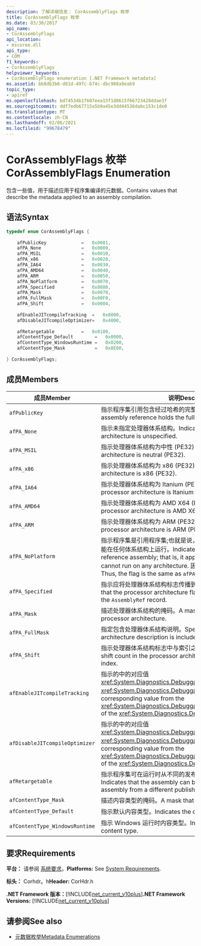 ```yaml
---
description: 了解详细信息： CorAssemblyFlags 枚举
title: CorAssemblyFlags 枚举
ms.date: 03/30/2017
api_name:
- CorAssemblyFlags
api_location:
- mscoree.dll
api_type:
- COM
f1_keywords:
- CorAssemblyFlags
helpviewer_keywords:
- CorAssemblyFlags enumeration [.NET Framework metadata]
ms.assetid: bb8db3b6-d81d-49fc-b74c-dbc908a9eab9
topic_type:
- apiref
ms.openlocfilehash: bd74534b1f607eea15f1d8615f66723428ddae3f
ms.sourcegitcommit: ddf7edb67715a5b9a45e3dd44536dabc153c1de0
ms.translationtype: MT
ms.contentlocale: zh-CN
ms.lasthandoff: 02/06/2021
ms.locfileid: "99678479"
---
```

# <a name="corassemblyflags-enumeration"></a><span data-ttu-id="682a6-103">CorAssemblyFlags 枚举</span><span class="sxs-lookup"><span data-stu-id="682a6-103">CorAssemblyFlags Enumeration</span></span>

<span data-ttu-id="682a6-104">包含一些值，用于描述应用于程序集编译的元数据。</span><span class="sxs-lookup"><span data-stu-id="682a6-104">Contains values that describe the metadata applied to an assembly compilation.</span></span>  
  
## <a name="syntax"></a><span data-ttu-id="682a6-105">语法</span><span class="sxs-lookup"><span data-stu-id="682a6-105">Syntax</span></span>  
  
```cpp  
typedef enum CorAssemblyFlags {  
  
    afPublicKey             =   0x0001,  
    afPA_None               =   0x0000,  
    afPA_MSIL               =   0x0010,  
    afPA_x86                =   0x0020,  
    afPA_IA64               =   0x0030,  
    afPA_AMD64              =   0x0040,  
    afPA_ARM                =   0x0050,  
    afPA_NoPlatform         =   0x0070,  
    afPA_Specified          =   0x0080,  
    afPA_Mask               =   0x0070,  
    afPA_FullMask           =   0x00F0,  
    afPA_Shift              =   0x0004,  
  
    afEnableJITcompileTracking  =   0x8000,  
    afDisableJITcompileOptimizer=   0x4000,  
  
    afRetargetable          =   0x0100,  
    afContentType_Default        =   0x0000,  
    afContentType_WindowsRuntime =   0x0200,  
    afContentType_Mask           =   0x0E00,  
  
} CorAssemblyFlags;  
```  
  
## <a name="members"></a><span data-ttu-id="682a6-106">成员</span><span class="sxs-lookup"><span data-stu-id="682a6-106">Members</span></span>  
  
|<span data-ttu-id="682a6-107">成员</span><span class="sxs-lookup"><span data-stu-id="682a6-107">Member</span></span>|<span data-ttu-id="682a6-108">说明</span><span class="sxs-lookup"><span data-stu-id="682a6-108">Description</span></span>|  
|------------|-----------------|  
|`afPublicKey`|<span data-ttu-id="682a6-109">指示程序集引用包含经过哈希的完整公钥。</span><span class="sxs-lookup"><span data-stu-id="682a6-109">Indicates that the assembly reference holds the full, unhashed public key.</span></span>|  
|`afPA_None`|<span data-ttu-id="682a6-110">指示未指定处理器体系结构。</span><span class="sxs-lookup"><span data-stu-id="682a6-110">Indicates that the processor architecture is unspecified.</span></span>|  
|`afPA_MSIL`|<span data-ttu-id="682a6-111">指示处理器体系结构为中性 (PE32) 。</span><span class="sxs-lookup"><span data-stu-id="682a6-111">Indicates that the processor architecture is neutral (PE32).</span></span>|  
|`afPA_x86`|<span data-ttu-id="682a6-112">指示处理器体系结构为 x86 (PE32) 。</span><span class="sxs-lookup"><span data-stu-id="682a6-112">Indicates that the processor architecture is x86 (PE32).</span></span>|  
|`afPA_IA64`|<span data-ttu-id="682a6-113">指示处理器体系结构为 Itanium (PE32 +) 。</span><span class="sxs-lookup"><span data-stu-id="682a6-113">Indicates that the processor architecture is Itanium (PE32+).</span></span>|  
|`afPA_AMD64`|<span data-ttu-id="682a6-114">指示处理器体系结构为 AMD X64 (PE32 +) 。</span><span class="sxs-lookup"><span data-stu-id="682a6-114">Indicates that the processor architecture is AMD X64 (PE32+).</span></span>|  
|`afPA_ARM`|<span data-ttu-id="682a6-115">指示处理器体系结构为 ARM (PE32) 。</span><span class="sxs-lookup"><span data-stu-id="682a6-115">Indicates that the processor architecture is ARM (PE32).</span></span>|  
|`afPA_NoPlatform`|<span data-ttu-id="682a6-116">指示程序集是引用程序集;也就是说，它适用于任何体系结构，但不能在任何体系结构上运行。</span><span class="sxs-lookup"><span data-stu-id="682a6-116">Indicates that the assembly is a reference assembly; that is, it applies to any architecture but cannot run on any architecture.</span></span> <span data-ttu-id="682a6-117">因此，标志与相同 `afPA_Mask` 。</span><span class="sxs-lookup"><span data-stu-id="682a6-117">Thus, the flag is the same as `afPA_Mask`.</span></span>|  
|`afPA_Specified`|<span data-ttu-id="682a6-118">指示应将处理器体系结构标志传播到 `AssemblyRef` 记录。</span><span class="sxs-lookup"><span data-stu-id="682a6-118">Indicates that the processor architecture flags should be propagated to the `AssemblyRef` record.</span></span>|  
|`afPA_Mask`|<span data-ttu-id="682a6-119">描述处理器体系结构的掩码。</span><span class="sxs-lookup"><span data-stu-id="682a6-119">A mask that describes the processor architecture.</span></span>|  
|`afPA_FullMask`|<span data-ttu-id="682a6-120">指定包含处理器体系结构说明。</span><span class="sxs-lookup"><span data-stu-id="682a6-120">Specifies that the processor architecture description is included.</span></span>|  
|`afPA_Shift`|<span data-ttu-id="682a6-121">指示处理器体系结构标志中与索引之间的移位计数。</span><span class="sxs-lookup"><span data-stu-id="682a6-121">Indicates a shift count in the processor architecture flags to and from the index.</span></span>|  
|`afEnableJITcompileTracking`|<span data-ttu-id="682a6-122">指示的中的对应值 <xref:System.Diagnostics.DebuggableAttribute.DebuggingModes> <xref:System.Diagnostics.DebuggableAttribute> 。</span><span class="sxs-lookup"><span data-stu-id="682a6-122">Indicates the corresponding value from the <xref:System.Diagnostics.DebuggableAttribute.DebuggingModes> of the <xref:System.Diagnostics.DebuggableAttribute>.</span></span>|  
|`afDisableJITcompileOptimizer`|<span data-ttu-id="682a6-123">指示的中的对应值 <xref:System.Diagnostics.DebuggableAttribute.DebuggingModes> <xref:System.Diagnostics.DebuggableAttribute> 。</span><span class="sxs-lookup"><span data-stu-id="682a6-123">Indicates the corresponding value from the <xref:System.Diagnostics.DebuggableAttribute.DebuggingModes> of the <xref:System.Diagnostics.DebuggableAttribute>.</span></span>|  
|`afRetargetable`|<span data-ttu-id="682a6-124">指示程序集可在运行时从不同的发布服务器重定向到程序集。</span><span class="sxs-lookup"><span data-stu-id="682a6-124">Indicates that the assembly can be retargeted at run time to an assembly from a different publisher.</span></span>|  
|`afContentType_Mask`|<span data-ttu-id="682a6-125">描述内容类型的掩码。</span><span class="sxs-lookup"><span data-stu-id="682a6-125">A mask that describes the content type.</span></span>|  
|`afContentType_Default`|<span data-ttu-id="682a6-126">指示默认内容类型。</span><span class="sxs-lookup"><span data-stu-id="682a6-126">Indicates the default content type.</span></span>|  
|`afContentType_WindowsRuntime`|<span data-ttu-id="682a6-127">指示 Windows 运行时内容类型。</span><span class="sxs-lookup"><span data-stu-id="682a6-127">Indicates the Windows Runtime content type.</span></span>|  
  
## <a name="requirements"></a><span data-ttu-id="682a6-128">要求</span><span class="sxs-lookup"><span data-stu-id="682a6-128">Requirements</span></span>  

 <span data-ttu-id="682a6-129">**平台：** 请参阅 [系统要求](../../get-started/system-requirements.md)。</span><span class="sxs-lookup"><span data-stu-id="682a6-129">**Platforms:** See [System Requirements](../../get-started/system-requirements.md).</span></span>  
  
 <span data-ttu-id="682a6-130">**标头：** Corhdr。h</span><span class="sxs-lookup"><span data-stu-id="682a6-130">**Header:** CorHdr.h</span></span>  
  
 <span data-ttu-id="682a6-131">**.NET Framework 版本：**[!INCLUDE[net_current_v10plus](../../../../includes/net-current-v10plus-md.md)]</span><span class="sxs-lookup"><span data-stu-id="682a6-131">**.NET Framework Versions:** [!INCLUDE[net_current_v10plus](../../../../includes/net-current-v10plus-md.md)]</span></span>  
  
## <a name="see-also"></a><span data-ttu-id="682a6-132">请参阅</span><span class="sxs-lookup"><span data-stu-id="682a6-132">See also</span></span>

- [<span data-ttu-id="682a6-133">元数据枚举</span><span class="sxs-lookup"><span data-stu-id="682a6-133">Metadata Enumerations</span></span>](metadata-enumerations.md)
